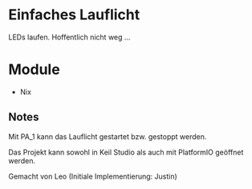 # Einfaches Lauflicht

LEDs laufen. Hoffentlich nicht weg ...

# Module
- Nix

## Notes
Mit PA_1 kann das Lauflicht gestartet bzw. gestoppt werden.

Das Projekt kann sowohl in Keil Studio als auch mit PlatformIO geöffnet werden.

Gemacht von Leo (Initiale Implementierung: Justin)